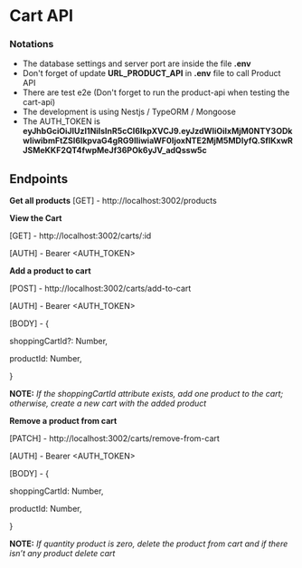 # Cart API

### Notations

- The database settings and server port  are inside the file **.env**
- Don't forget of update **URL_PRODUCT_API** in **.env** file to call Product API
- There are test e2e (Don't forget to run the product-api when testing the cart-api)
- The development is using Nestjs / TypeORM / Mongoose
- The AUTH_TOKEN is **eyJhbGciOiJIUzI1NiIsInR5cCI6IkpXVCJ9.eyJzdWIiOiIxMjM0NTY3ODkwIiwibmFtZSI6IkpvaG4gRG9lIiwiaWF0IjoxNTE2MjM5MDIyfQ.SflKxwRJSMeKKF2QT4fwpMeJf36POk6yJV_adQssw5c**

## Endpoints

**Get all products**
[GET] - http://localhost:3002/products

**View the Cart**

[GET] - http://localhost:3002/carts/:id

[AUTH] - Bearer <AUTH_TOKEN>

**Add a product to cart**

[POST] - http://localhost:3002/carts/add-to-cart

[AUTH] - Bearer <AUTH_TOKEN>

[BODY] - {

shoppingCartId?: Number,

productId: Number,

}

**NOTE:** *If the shoppingCartId attribute exists, add one product to the cart; otherwise, create a new cart with the added product*

**Remove a product from cart**

[PATCH] - http://localhost:3002/carts/remove-from-cart

[AUTH] - Bearer <AUTH_TOKEN>

[BODY] - {

shoppingCartId: Number,

productId: Number,

}

**NOTE:** *If quantity product is zero, delete the product from cart and if there isn’t any product delete cart*
